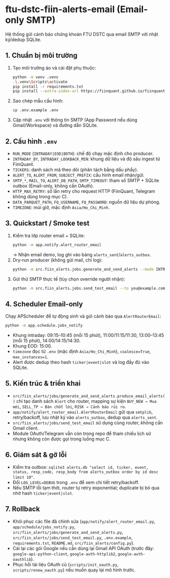 ﻿# ftu-dstc-fiin-alerts-email (Email-only SMTP)

Hệ thống gửi cảnh báo chứng khoán FTU DSTC qua email SMTP với nhật ký/dedup SQLite.

## 1. Chuẩn bị môi trường
1. Tạo môi trường ảo và cài đặt phụ thuộc:
   ```bash
   python -m venv .venv
   .\.venv\Scripts\activate
   pip install -r requirements.txt
   pip install --extra-index-url https://fiinquant.github.io/fiinquantx/simple fiinquantx
   ```
2. Sao chép mẫu cấu hình:
   ```bash
   cp .env.example .env
   ```
3. Cập nhật `.env` với thông tin SMTP (App Password nếu dùng Gmail/Workspace) và đường dẫn SQLite.

## 2. Cấu hình `.env`
- `RUN_MODE` (`INTRADAY|EOD|BOTH`): chế độ chạy mặc định cho producer.
- `INTRADAY_BY`, `INTRADAY_LOOKBACK_MIN`: khung dữ liệu và độ sâu ingest từ FiinQuant.
- `TICKERS`: danh sách mã theo dõi (phân tách bằng dấu phẩy).
- `ALERT_TO`, `ALERT_FROM`, `SUBJECT_PREFIX`: cấu hình email nhận/gửi.
- `SMTP_*`, `MAIL_TO`, `ALERT_DB_PATH`, `SMTP_TIMEOUT`: tham số SMTP + SQLite outbox (Email-only, không cần OAuth).
- `HTTP_MAX_RETRY`: số lần retry cho request HTTP (FiinQuant, Telegram không dùng trong mục C).
- `DATA_PARQUET_PATH`, `FQ_USERNAME`, `FQ_PASSWORD`: nguồn dữ liệu dự phòng.
- `TIMEZONE`: múi giờ, mặc định `Asia/Ho_Chi_Minh`.

## 3. Quickstart / Smoke test
1. Kiểm tra lớp router email + SQLite:
   ```bash
   python -m app.notify.alert_router_email
   ```
   → Nhận email demo, log ghi vào bảng `alerts_sent`/`alerts_outbox`.
2. Dry-run producer (không gửi mail, chỉ log):
   ```bash
   python -m src.fiin_alerts.jobs.generate_and_send_alerts --mode INTRADAY --dry-run --force-test
   ```
3. Gửi thử SMTP thực tế (tùy chọn override người nhận):
   ```bash
   python -m src.fiin_alerts.jobs.send_test_email --to you@example.com
   ```

## 4. Scheduler Email-only
Chạy APScheduler để tự động sinh và gửi cảnh báo qua `AlertRouterEmail`:
```bash
python -m app.schedule.jobs_notify
```
- Khung intraday: 09:15–10:45 (mỗi 15 phút), 11:00/11:15/11:30, 13:00–13:45 (mỗi 15 phút), 14:00/14:15/14:30.
- Khung EOD: 15:00.
- `timezone` đọc từ `.env` (mặc định `Asia/Ho_Chi_Minh`), `coalesce=True`, `max_instances=1`.
- Alert được dedup theo hash `ticker|event|slot` và log đầy đủ vào SQLite.

## 5. Kiến trúc & triển khai
- `src/fiin_alerts/jobs/generate_and_send_alerts.produce_email_alerts()` chỉ tạo danh sách `Alert` cho router, mapping sự kiện `BUY_NEW → Mua mới`, `SELL_TP → Bán chốt lời`, `RISK → Cảnh báo rủi ro`.
- `app/notify/alert_router_email.AlertRouterEmail` gửi qua `smtplib`, retry/backoff, lưu nhật ký vào `alerts_outbox`, dedup qua `alerts_sent`.
- `src/fiin_alerts/jobs/send_test_email` sử dụng cùng router, không cần Gmail client.
- Module OAuth/Telegram vẫn còn trong repo để tham chiếu lịch sử nhưng không còn được gọi trong luồng mục C.

## 6. Giám sát & gỡ lỗi
- Kiểm tra outbox: `sqlite3 alerts.db "select id, ticker, event, status, resp_code, resp_body from alerts_outbox order by id desc limit 10"`.
- Đổi `LOG_LEVEL=DEBUG` trong `.env` để xem chi tiết retry/backoff.
- Nếu SMTP lỗi tạm thời, router tự retry exponential; duplicate bị bỏ qua nhờ hash `ticker|event|slot`.

## 7. Rollback
- Khôi phục các file đã chỉnh sửa (`app/notify/alert_router_email.py`, `app/schedule/jobs_notify.py`, `src/fiin_alerts/jobs/generate_and_send_alerts.py`, `src/fiin_alerts/jobs/send_test_email.py`, `.env.example`, `requirements.txt`, `README.md`, `src/fiin_alerts/config.py`).
- Cài lại các gói Google nếu cần dùng lại Gmail API OAuth (trước đây: `google-api-python-client`, `google-auth-httplib2`, `google-auth-oauthlib`).
- Phục hồi tài liệu OAuth cũ (`scripts/init_oauth.py`, `scripts/renew_oauth.py`) nếu muốn quay lại mô hình trước.
